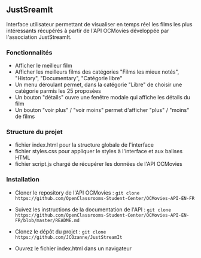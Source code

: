 ## JustSreamIt
Interface utilisateur permettant de visualiser en temps réel les films les plus intéressants  récupérés à partir de l'API OCMovies développée par l'association JustStreamIt.

### Fonctionnalités
- Afficher le meilleur film
- Afficher les meilleurs films des catégories "Films les mieux notés", "History", "Documentary", "Catégorie libre"
- Un menu déroulant permet, dans la catégorie "Libre" de choisir une catégorie parmis les 25 proposées
- Un bouton "détails" ouvre une fenêtre modale qui affiche les détails du film
- Un bouton "voir plus" / "voir moins" permet d'afficher "plus" / "moins" de films

### Structure du projet
- fichier index.html pour la structure globale de l'interface
- fichier styles.css pour appliquer le styles à l'interface et aux balises HTML
- fichier script.js chargé de récupérer les données de l'API OCMovies

### Installation
 - Cloner le repository de l'API OCMovies :
 `git clone
 https://github.com/OpenClassrooms-Student-Center/OCMovies-API-EN-FR`  

 -  Suivez les instructions de la documentation de l'API :
 `git clone https://github.com/OpenClassrooms-Student-Center/OCMovies-API-EN-FR/blob/master/README.md`  

 -  Clonez le dépôt du projet :
`git clone  https://github.com/JCOzanne/JustStreamIt`  

 -  Ouvrez le fichier index.html dans un navigateur
